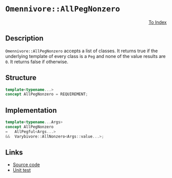 <!-- Copyright 2024 Feng Mofan
SPDX-License-Identifier: Apache-2.0 -->

# `Omennivore::AllPegNonzero`

<p style='text-align: right;'><a href="../../concepts.md#omennivore-all-peg-nonzero">To Index</a></p>

## Description

`Omennivore::AllPegNonzero` accepts a list of classes.
It returns true if the underlying template of every class is a `Peg` and none of the value results are `0`. It returns false if otherwise.

## Structure

```C++
template<typename...>
concept AllPegNonzero = REQUIREMENT;
```

## Implementation

```C++
template<typename...Args>
concept AllPegNonzero
=   AllPegful<Args...>
&&  Varybivore::AllNonzero<Args::value...>;
```

## Links

- [Source code](../../../../conceptrodon/descend/omennivore/concepts/descend/all_peg_nonzero.hpp)
- [Unit test](../../../../tests/unit/concepts/omennivore/all_peg_nonzero.test.hpp)
